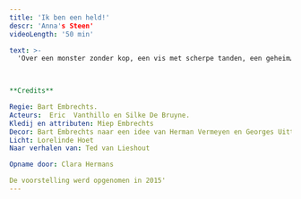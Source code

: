 ```yaml
---
title: 'Ik ben een held!'
descr: 'Anna's Steen'
videoLength: '50 min'

text: >-
  'Over een monster zonder kop, een vis met scherpe tanden, een geheim… dat geheim is én een spook onder het bed! Vier straffe verhalen over een bijzondere vader- kind relatie waarin het kind altijd slimmer en moediger is dan zijn vader. Gekleurd met vertedering, deugnieterij en onverbloemde gruwel. Dit alles voortgestuwd door ritmische jazzmuziek zoals in een stomme film.

‍

**Credits**

Regie: Bart Embrechts.  
Acteurs:  Eric  Vanthillo en Silke De Bruyne.        
Kledij en attributen: Miep Embrechts  
Decor: Bart Embrechts naar een idee van Herman Vermeyen en Georges Uittenhout  
Licht: Lorelinde Hoet  
Naar verhalen van: Ted van Lieshout

Opname door: Clara Hermans

De voorstelling werd opgenomen in 2015'
---
```

